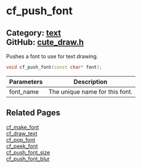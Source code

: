 [](../header.md ':include')

# cf_push_font

Category: [text](/api_reference?id=text)  
GitHub: [cute_draw.h](https://github.com/RandyGaul/cute_framework/blob/master/include/cute_draw.h)  
---

Pushes a font to use for text drawing.

```cpp
void cf_push_font(const char* font);
```

Parameters | Description
--- | ---
font_name | The unique name for this font.

## Related Pages

[cf_make_font](/text/cf_make_font.md)  
[cf_draw_text](/text/cf_draw_text.md)  
[cf_pop_font](/text/cf_pop_font.md)  
[cf_peek_font](/text/cf_peek_font.md)  
[cf_push_font_size](/text/cf_push_font_size.md)  
[cf_push_font_blur](/text/cf_push_font_blur.md)  
